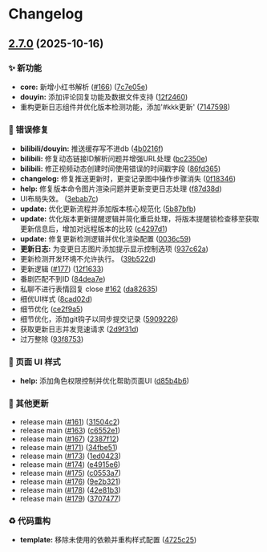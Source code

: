 # Changelog

## [2.7.0](https://github.com/ikenxuan/karin-plugin-kkk/compare/v2.6.6...v2.7.0) (2025-10-16)


### ✨ 新功能

* **core:** 新增小红书解析 ([#166](https://github.com/ikenxuan/karin-plugin-kkk/issues/166)) ([7c7e05e](https://github.com/ikenxuan/karin-plugin-kkk/commit/7c7e05e5765cff1f14030f3ab0f1fdd45c5032e3))
* **douyin:** 添加评论回复功能及数据文件支持 ([12f2460](https://github.com/ikenxuan/karin-plugin-kkk/commit/12f24602bc7eb0bfe80cd4fd33ff35bcceac72bb))
* 重构更新日志组件并优化版本检测功能，添加'#kkk更新' ([7147598](https://github.com/ikenxuan/karin-plugin-kkk/commit/7147598c84c46d41aa4cf7b1a6fb1415105816ae))


### 🐛 错误修复

* **bilibili/douyin:** 推送缓存写不进db ([4b0216f](https://github.com/ikenxuan/karin-plugin-kkk/commit/4b0216f28a01a6855e28cc1145e7f753ae5e98a6))
* **bilibili:** 修复动态链接ID解析问题并增强URL处理 ([bc2350e](https://github.com/ikenxuan/karin-plugin-kkk/commit/bc2350e4719704b1474675c969280704712d95d0))
* **bilibili:** 修正视频动态创建时间使用错误的时间戳字段 ([86fd365](https://github.com/ikenxuan/karin-plugin-kkk/commit/86fd3650577dbb6a570247ec5277ccee9c072061))
* **changelog:** 修复推送更新时，更变记录图中操作步骤消失 ([0f18346](https://github.com/ikenxuan/karin-plugin-kkk/commit/0f1834606e9474c60e3368da4d7e2c108a8702a2))
* **help:** 修复版本命令图片渲染问题并更新变更日志处理 ([f87d38d](https://github.com/ikenxuan/karin-plugin-kkk/commit/f87d38db37397f4f040d3383028229af00c01c17))
* UI布局失效。 ([3ebab7c](https://github.com/ikenxuan/karin-plugin-kkk/commit/3ebab7c32fc7c2aaaae36a4424ba9e2236d380ab))
* **update:** 优化更新流程并添加版本核心规范化 ([5b87bfb](https://github.com/ikenxuan/karin-plugin-kkk/commit/5b87bfb3b599931353969e8ab598c690a91d25d1))
* **update:** 优化版本更新提醒逻辑并简化重启处理，将版本提醒锁检查移至获取更新信息后，增加对远程版本的比较 ([c4297d1](https://github.com/ikenxuan/karin-plugin-kkk/commit/c4297d1fe88f2dd50365ebf93c250dc4deb697d8))
* **update:** 修复更新检测逻辑并优化渲染配置 ([0036c59](https://github.com/ikenxuan/karin-plugin-kkk/commit/0036c596ddbc2917c374a9dd8410a4b42f749e57))
* **更新日志:** 为变更日志图片添加提示显示控制选项 ([937c62a](https://github.com/ikenxuan/karin-plugin-kkk/commit/937c62af98d2a41fee364eeea0d67178af7e95ea))
* 更新检测开发环境不允许执行。 ([39b522d](https://github.com/ikenxuan/karin-plugin-kkk/commit/39b522d21c2d1bf09d25a45be6cd817070875386))
* 更新逻辑 ([#177](https://github.com/ikenxuan/karin-plugin-kkk/issues/177)) ([12f1633](https://github.com/ikenxuan/karin-plugin-kkk/commit/12f16339637f9a181668bbb0619457cb3c7a6627))
* 番剧匹配不到ID ([84dea7e](https://github.com/ikenxuan/karin-plugin-kkk/commit/84dea7eb49ab0ba55bffb3cf86873bccd58740fa))
* 私聊不进行表情回复 close [#162](https://github.com/ikenxuan/karin-plugin-kkk/issues/162) ([da82635](https://github.com/ikenxuan/karin-plugin-kkk/commit/da826359e95b77cbe9705e6c84708b4a775b8786))
* 细优UI样式 ([8cad02d](https://github.com/ikenxuan/karin-plugin-kkk/commit/8cad02d69a9873520151694ee8ee4758961d63f9))
* 细节优化 ([ce2f9a5](https://github.com/ikenxuan/karin-plugin-kkk/commit/ce2f9a5f6c5d96ea6e10ebe39bda122e528f9ba7))
* 细节优化，添加git钩子以同步提交记录 ([5909226](https://github.com/ikenxuan/karin-plugin-kkk/commit/590922618a89122fd116774ca5b939e4c6bb3b3d))
* 获取更新日志并发竞速请求 ([2d9f31d](https://github.com/ikenxuan/karin-plugin-kkk/commit/2d9f31d0a7f2a74369d9c69495006c0fcf958b88))
* 过万整除 ([93f8753](https://github.com/ikenxuan/karin-plugin-kkk/commit/93f8753d59701faee7dc28c60bca8b344efa564a))


### 🎨 页面 UI 样式

* **help:** 添加角色权限控制并优化帮助页面UI ([d85b4b6](https://github.com/ikenxuan/karin-plugin-kkk/commit/d85b4b6be342eabdd63c9f958574f92d4247e681))


### 🔧 其他更新

* release main ([#161](https://github.com/ikenxuan/karin-plugin-kkk/issues/161)) ([31504c2](https://github.com/ikenxuan/karin-plugin-kkk/commit/31504c255f7bf28c69b322f2dc8d92ba07ff385a))
* release main ([#163](https://github.com/ikenxuan/karin-plugin-kkk/issues/163)) ([c6552e1](https://github.com/ikenxuan/karin-plugin-kkk/commit/c6552e1ed2bd92a7f9e64bb4b62c492844b88193))
* release main ([#167](https://github.com/ikenxuan/karin-plugin-kkk/issues/167)) ([2387f12](https://github.com/ikenxuan/karin-plugin-kkk/commit/2387f127cba0cb415eb4dbe6831bf52a1415b672))
* release main ([#171](https://github.com/ikenxuan/karin-plugin-kkk/issues/171)) ([34fbe51](https://github.com/ikenxuan/karin-plugin-kkk/commit/34fbe5131fb0f58b655071a4551bc5f3cf11f75b))
* release main ([#173](https://github.com/ikenxuan/karin-plugin-kkk/issues/173)) ([1ed0423](https://github.com/ikenxuan/karin-plugin-kkk/commit/1ed0423957d24e4a580dd161413451c531b37a42))
* release main ([#174](https://github.com/ikenxuan/karin-plugin-kkk/issues/174)) ([e4915e6](https://github.com/ikenxuan/karin-plugin-kkk/commit/e4915e6704aac8013a5e76f557529543d26f89a2))
* release main ([#175](https://github.com/ikenxuan/karin-plugin-kkk/issues/175)) ([c0553a7](https://github.com/ikenxuan/karin-plugin-kkk/commit/c0553a75fcf930014dbea81a4746d0bd739195db))
* release main ([#176](https://github.com/ikenxuan/karin-plugin-kkk/issues/176)) ([9e2b321](https://github.com/ikenxuan/karin-plugin-kkk/commit/9e2b3215ed63257dc76b685d2e7c103ccc481cd9))
* release main ([#178](https://github.com/ikenxuan/karin-plugin-kkk/issues/178)) ([42e81b3](https://github.com/ikenxuan/karin-plugin-kkk/commit/42e81b3d5d27f5a64ccb96aa2f3a16a04f997368))
* release main ([#179](https://github.com/ikenxuan/karin-plugin-kkk/issues/179)) ([3707477](https://github.com/ikenxuan/karin-plugin-kkk/commit/370747793c8d74c48185395ee88c858092bd82a4))


### ♻️ 代码重构

* **template:** 移除未使用的依赖并重构样式配置 ([4725c25](https://github.com/ikenxuan/karin-plugin-kkk/commit/4725c25cd5de7935fc542deacae35b82202c65ac))
